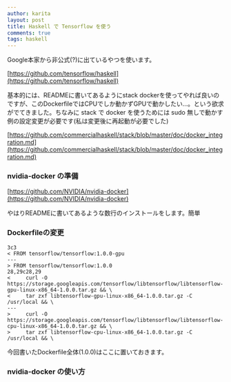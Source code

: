 ```yaml
---
author: karita
layout: post
title: Haskell で Tensorflow を使う
comments: true
tags: haskell
---
```


Google本家から非公式(?)に出ているやつを使います。

[https://github.com/tensorflow/haskell](https://github.com/tensorflow/haskell)

基本的には、READMEに書いてあるようにstack dockerを使ってやれば良いのですが、このDockerfileではCPUでしか動かずGPUで動かしたい...。という欲求がでてきました。ちなみに stack で docker を使うためには sudo 無しで動かす例の設定変更が必要です(私は変更後に再起動が必要でした)

[https://github.com/commercialhaskell/stack/blob/master/doc/docker_integration.md](https://github.com/commercialhaskell/stack/blob/master/doc/docker_integration.md)

### nvidia-docker の準備

[https://github.com/NVIDIA/nvidia-docker](https://github.com/NVIDIA/nvidia-docker)

やはりREADMEに書いてあるような数行のインストールをします。簡単

### Dockerfileの変更

```
3c3
< FROM tensorflow/tensorflow:1.0.0-gpu
---
> FROM tensorflow/tensorflow:1.0.0
28,29c28,29
<     curl -O https://storage.googleapis.com/tensorflow/libtensorflow/libtensorflow-gpu-linux-x86_64-1.0.0.tar.gz && \
<     tar zxf libtensorflow-gpu-linux-x86_64-1.0.0.tar.gz -C /usr/local && \
---
>     curl -O https://storage.googleapis.com/tensorflow/libtensorflow/libtensorflow-cpu-linux-x86_64-1.0.0.tar.gz && \
>     tar zxf libtensorflow-cpu-linux-x86_64-1.0.0.tar.gz -C /usr/local && \
```

今回書いたDockerfile全体(1.0.0)はここに置いておきます。

### nvidia-docker の使い方


